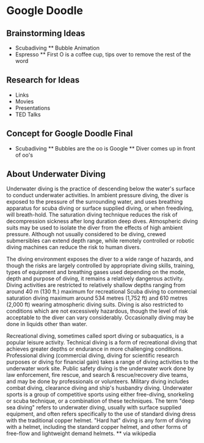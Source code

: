 # Google Doodle

## Brainstorming Ideas

* Scubadiving
** Bubble Animation
* Espresso
** First O is a coffee cup, tips over to remove the rest of the word

## Research for Ideas

* Links
* Movies
* Presentations
* TED Talks

## Concept for Google Doodle Final

* Scubadiving
** Bubbles are the oo is Google
** Diver comes up in front of oo's 

## About Underwater Diving

Underwater diving is the practice of descending below the water's surface to conduct underwater activities. In ambient pressure diving, the diver is exposed to the pressure of the surrounding water, and uses breathing apparatus for scuba diving or surface supplied diving, or when freediving, will breath-hold. The saturation diving technique reduces the risk of decompression sickness after long duration deep dives. Atmospheric diving suits may be used to isolate the diver from the effects of high ambient pressure. Although not usually considered to be diving, crewed submersibles can extend depth range, while remotely controlled or robotic diving machines can reduce the risk to human divers.

The diving environment exposes the diver to a wide range of hazards, and though the risks are largely controlled by appropriate diving skills, training, types of equipment and breathing gases used depending on the mode, depth and purpose of diving, it remains a relatively dangerous activity. Diving activities are restricted to relatively shallow depths ranging from around 40 m (130 ft.) maximum for recreational Scuba diving to commercial saturation diving maximum around 534 metres (1,752 ft) and 610 metres (2,000 ft) wearing atmospheric diving suits. Diving is also restricted to conditions which are not excessively hazardous, though the level of risk acceptable to the diver can vary considerably. Occasionally diving may be done in liquids other than water.

Recreational diving, sometimes called sport diving or subaquatics, is a popular leisure activity. Technical diving is a form of recreational diving that achieves greater depths or endurance in more challenging conditions. Professional diving (commercial diving, diving for scientific research purposes or diving for financial gain) takes a range of diving activities to the underwater work site. Public safety diving is the underwater work done by law enforcement, fire rescue, and search & rescue/recovery dive teams, and may be done by professionals or volunteers. Military diving includes combat diving, clearance diving and ship's husbandry diving. Underwater sports is a group of competitive sports using either free-diving, snorkeling or scuba technique, or a combination of these techniques. The term "deep sea diving" refers to underwater diving, usually with surface supplied equipment, and often refers specifically to the use of standard diving dress with the traditional copper helmet. "Hard hat" diving is any form of diving with a helmet, including the standard copper helmet, and other forms of free-flow and lightweight demand helmets.
** via wikipedia


